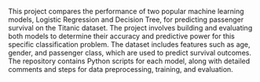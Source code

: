 This project compares the performance of two popular machine learning models, Logistic Regression and Decision Tree, for predicting passenger survival on the Titanic dataset. 
The project involves building and evaluating both models to determine their accuracy and predictive power for this specific classification problem. 
The dataset includes features such as age, gender, and passenger class, which are used to predict survival outcomes. 
The repository contains Python scripts for each model, along with detailed comments and steps for data preprocessing, training, and evaluation.
